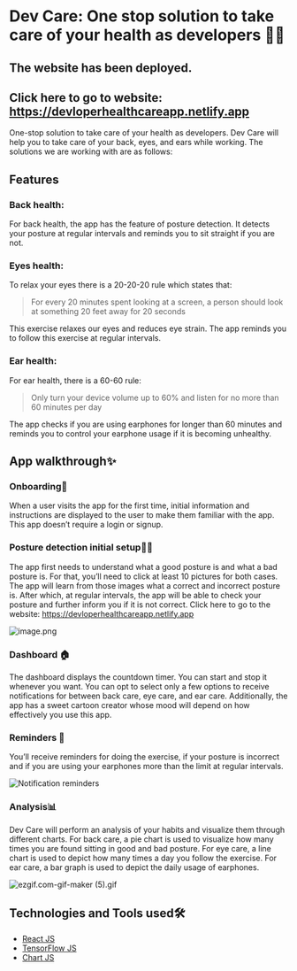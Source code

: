 # Dev Care: One stop solution to take care of your health as developers 👩‍💻
## The website has been deployed.
## Click here to go to website: https://devloperhealthcareapp.netlify.app

One-stop solution to take care of your health as developers. Dev Care will help you to take care of your back, eyes, and ears while working. The solutions we are working with are as follows:



## Features

### Back health:
For back health, the app has the feature of posture detection. It detects your posture at regular intervals and reminds you to sit straight if you are not.


### Eyes health:

To relax your eyes there is a 20-20-20 rule which states that:

> For every 20 minutes spent looking at a screen, a person should look at something 20 feet away for 20 seconds

This exercise relaxes our eyes and reduces eye strain. The app reminds you to follow this exercise at regular intervals.


### Ear health:

For ear health, there is a 60-60 rule:

> Only turn your device volume up to 60% and listen for no more than 60 minutes per day

The app checks if you are using earphones for longer than 60 minutes and reminds you to control your earphone usage if it is becoming unhealthy.



## App walkthrough✨

### Onboarding👋

When a user visits the app for the first time, initial information and instructions are displayed to the user to make them familiar with the app. This app doesn’t require a login or signup.




### Posture detection initial setup🧍‍♂️

The app first needs to understand what a good posture is and what a bad posture is. For that, you’ll need to click at least 10 pictures for both cases. The app will learn from those images what a correct and incorrect posture is. After which, at regular intervals, the app will be able to check your posture and further inform you if it is not correct.
Click here to go to the website: https://devloperhealthcareapp.netlify.app

![image.png](https://cdn.hashnode.com/res/hashnode/image/upload/v1646064071016/N0IcAA4qn.png)

### Dashboard 🏠

The dashboard displays the countdown timer. You can start and stop it whenever you want. You can opt to select only a few options to receive notifications for between back care, eye care, and ear care. Additionally, the app has a sweet cartoon creator whose mood will depend on how effectively you use this app.



### Reminders 🔔

You’ll receive reminders for doing the exercise, if your posture is incorrect and if you are using your earphones more than the limit at regular intervals. 

![Notification reminders](https://cdn.hashnode.com/res/hashnode/image/upload/v1646067642936/hbbN63zRD.gif)

### Analysis📊

Dev Care will perform an analysis of your habits and visualize them through different charts. For back care, a pie chart is used to visualize how many times you are found sitting in good and bad posture. For eye care, a line chart is used to depict how many times a day you follow the exercise. For ear care, a bar graph is used to depict the daily usage of earphones.


![ezgif.com-gif-maker (5).gif](https://cdn.hashnode.com/res/hashnode/image/upload/v1646063976757/ElQyRLH3h.gif)


## Technologies and Tools used🛠
- [React JS](https://reactjs.org/)
- [TensorFlow JS](https://www.tensorflow.org/js)
- [Chart JS](https://www.chartjs.org/)
